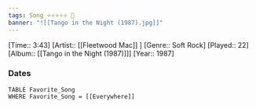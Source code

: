 ```yaml
---
tags: Song ⭐⭐⭐⭐⭐ 💛
banner: "![[Tango in the Night (1987).jpg]]"
---
```

[Time:: 3:43]
[Artist:: [[Fleetwood Mac]] ]
[Genre:: Soft Rock]
[Played:: 22]
[Album:: [[Tango in the Night (1987)]]]
[Year:: 1987]
### Dates
````dataview
TABLE Favorite_Song
WHERE Favorite_Song = [[Everywhere]]
````